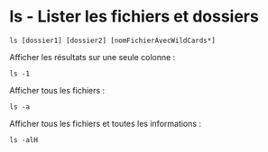 # ls - Lister les fichiers et dossiers

```
ls [dossier1] [dossier2] [nomFichierAvecWildCards*]
```

Afficher les résultats sur une seule colonne :

```
ls -1
```

Afficher tous les fichiers :

```
ls -a
```

Afficher tous les fichiers et toutes les informations :

```
ls -alH
```
